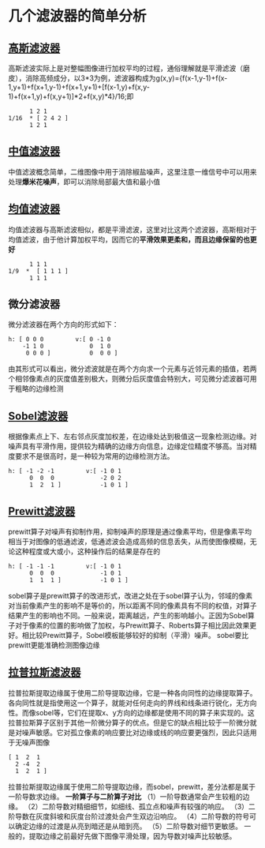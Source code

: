 # 几个滤波器的简单分析
## [高斯滤波器](https://blog.csdn.net/L_inYi/article/details/8915116)
高斯滤波实际上是对整幅图像进行加权平均的过程，通俗理解就是平滑滤波（磨皮），消除高频成分，以3*3为例，滤波器构成为g(x,y)={f(x-1,y-1)+f(x-1,y+1)+f(x+1,y-1)+f(x+1,y+1)+[f(x-1,y)+f(x,y-1)+f(x+1,y)+f(x,y+1)]*2+f(x,y)*4}/16;即</br>
```
	  1 2 1
1/16  *	[ 2 4 2 ]
	  1 2 1 
```
## [中值滤波器](https://blog.csdn.net/liyuanbhu/article/details/48502005)
中值滤波概念简单，二维图像中用于消除椒盐噪声，这里注意一维信号中可以用来处理**爆米花噪声**，即可以消除局部最大值和最小值
## [均值滤波器](https://www.cnblogs.com/wangguchangqing/p/6399293.html)
均值滤波器与高斯滤波相似，都是平滑滤波，这里对比这两个滤波器，高斯相对于均值滤波，由于他计算加权平均，因而它的**平滑效果更柔和，而且边缘保留的也更好**
```
	  1 1 1
1/9  *	[ 1 1 1 ]
	  1 1 1 
```
## 微分滤波器
微分滤波器在两个方向的形式如下：
```
h: [ 0 0 0         v:[ 0 -1 0
    -1 1 0             0  1 0
     0 0 0 ]           0  0 0 ]
```
由其形式可以看出，微分滤波就是在两个方向求一个元素与近邻元素的插值，若两个相邻像素点的灰度值差别极大，则微分后灰度值会特别大，可见微分滤波器可用于粗略的边缘检测
## [Sobel滤波器](https://blog.csdn.net/tianhai110/article/details/5663756)
根据像素点上下、左右邻点灰度加权差，在边缘处达到极值这一现象检测边缘。对噪声具有平滑作用，提供较为精确的边缘方向信息，边缘定位精度不够高。当对精度要求不是很高时，是一种较为常用的边缘检测方法。
```
h: [ -1 -2 -1         v:[ -1 0 1
      0  0  0             -2 0 2
      1  2  1 ]           -1 0 1 ]
```
## [Prewitt滤波器](https://blog.csdn.net/Chaolei3/article/details/79809703)
prewitt算子对噪声有抑制作用，抑制噪声的原理是通过像素平均，但是像素平均相当于对图像的低通滤波，低通滤波会造成高频的信息丢失，从而使图像模糊，无论这种程度或大或小，这种操作后的结果是存在的
```
h: [ -1 -1 -1         v:[ -1 0 1
      0  0  0             -1 0 1
      1  1  1 ]           -1 0 1 ]
```
sobel算子是prewitt算子的改进形式，改进之处在于sobel算子认为，邻域的像素对当前像素产生的影响不是等价的，所以距离不同的像素具有不同的权值，对算子结果产生的影响也不同。一般来说，距离越远，产生的影响越小。正因为Sobel算子对于像素的位置的影响做了加权，与Prewitt算子、Roberts算子相比因此效果更好。相比较Prewitt算子，Sobel模板能够较好的抑制（平滑）噪声。 sobel要比prewitt更能准确检测图像边缘
## [拉普拉斯滤波器](https://blog.csdn.net/Chaolei3/article/details/79809703)
拉普拉斯提取边缘属于使用二阶导提取边缘，它是一种各向同性的边缘提取算子。各向同性就是指使用这一个算子，就能对任何走向的界线和线条进行锐化，无方向性。而像sobel等，它们在提取x、y方向的边缘都是使用不同的算子来实现的。这拉普拉斯算子区别于其他一阶微分算子的优点。但是它的缺点相比较于一阶微分就是对噪声敏感。它对孤立像素的响应要比对边缘或线的响应要更强烈，因此只适用于无噪声图像
```
[ 1  2  1    
  2 -4  2    
  1  2  1 ]  
```
拉普拉斯提取边缘属于使用二阶导提取边缘，而sobel，prewitt，差分法都是属于一阶导数求边缘。
**一阶算子与二阶算子对比**
（1）一阶导数通常会产生较粗的边缘。
（2）二阶导数对精细细节，如细线、孤立点和噪声有较强的响应。
（3）二阶导数在灰度斜坡和灰度台阶过渡处会产生双边沿响应。
（4）二阶导数的符号可以确定边缘的过渡是从亮到暗还是从暗到亮。
（5）二阶导数对细节更敏感。
一般的，提取边缘之前最好先做下图像平滑处理，因为导数对噪声比较敏感。
